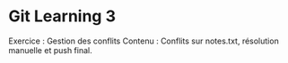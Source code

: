 # Git Learning 3
Exercice : Gestion des conflits
Contenu : Conflits sur notes.txt, résolution manuelle et push final.

